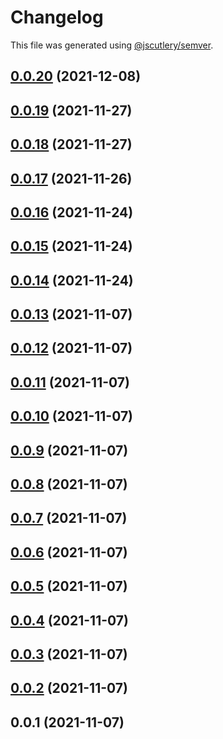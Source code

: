 # Changelog

This file was generated using [@jscutlery/semver](https://github.com/jscutlery/semver).

## [0.0.20](https://github.com/onedaycat/jaco/compare/http-0.0.19...http-0.0.20) (2021-12-08)



## [0.0.19](https://github.com/onedaycat/jaco/compare/http-0.0.18...http-0.0.19) (2021-11-27)



## [0.0.18](https://github.com/onedaycat/jaco/compare/http-0.0.17...http-0.0.18) (2021-11-27)



## [0.0.17](https://github.com/onedaycat/jaco/compare/http-0.0.16...http-0.0.17) (2021-11-26)



## [0.0.16](https://github.com/onedaycat/jaco/compare/http-0.0.15...http-0.0.16) (2021-11-24)



## [0.0.15](https://github.com/onedaycat/jaco/compare/http-0.0.14...http-0.0.15) (2021-11-24)



## [0.0.14](https://github.com/onedaycat/jaco/compare/http-0.0.13...http-0.0.14) (2021-11-24)



## [0.0.13](https://github.com/onedaycat/jaco/compare/http-0.0.12...http-0.0.13) (2021-11-07)



## [0.0.12](https://github.com/onedaycat/jaco/compare/http-0.0.11...http-0.0.12) (2021-11-07)



## [0.0.11](https://github.com/onedaycat/jaco/compare/http-0.0.10...http-0.0.11) (2021-11-07)



## [0.0.10](https://github.com/onedaycat/jaco/compare/http-0.0.9...http-0.0.10) (2021-11-07)



## [0.0.9](https://github.com/onedaycat/jaco/compare/http-0.0.8...http-0.0.9) (2021-11-07)



## [0.0.8](https://github.com/onedaycat/jaco/compare/http-0.0.7...http-0.0.8) (2021-11-07)



## [0.0.7](https://github.com/onedaycat/jaco/compare/http-0.0.6...http-0.0.7) (2021-11-07)



## [0.0.6](https://github.com/onedaycat/jaco/compare/http-0.0.5...http-0.0.6) (2021-11-07)



## [0.0.5](https://github.com/onedaycat/jaco/compare/http-0.0.4...http-0.0.5) (2021-11-07)



## [0.0.4](https://github.com/onedaycat/jaco/compare/http-0.0.3...http-0.0.4) (2021-11-07)



## [0.0.3](https://github.com/onedaycat/jaco/compare/http-0.0.2...http-0.0.3) (2021-11-07)



## [0.0.2](https://github.com/onedaycat/jaco/compare/http-0.0.1...http-0.0.2) (2021-11-07)



## 0.0.1 (2021-11-07)
